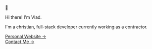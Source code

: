 🦝

Hi there! I'm Vlad.

I'm a christian, full-stack developer currently working as a contractor.

<!--[Faith Software &rarr;](https://faith.software) <br />-->
[Personal Website &rarr;](https://vladcuciureanu.com/) <br />
[Contact Me &rarr;](mailto:vlad.cuciureanu@pm.me)
